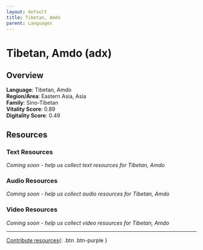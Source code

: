 ```yaml
---
layout: default
title: Tibetan, Amdo
parent: Languages
---
```


# Tibetan, Amdo (adx)

## Overview

**Language**: Tibetan, Amdo  
**Region/Area**: Eastern Asia, Asia  
**Family**: Sino-Tibetan  
**Vitality Score**: 0.89  
**Digitality Score**: 0.49  

## Resources

### Text Resources
*Coming soon - help us collect text resources for Tibetan, Amdo*

### Audio Resources
*Coming soon - help us collect audio resources for Tibetan, Amdo*

### Video Resources
*Coming soon - help us collect video resources for Tibetan, Amdo*

---

[Contribute resources](https://fairtrain.github.io/){: .btn .btn-purple }
